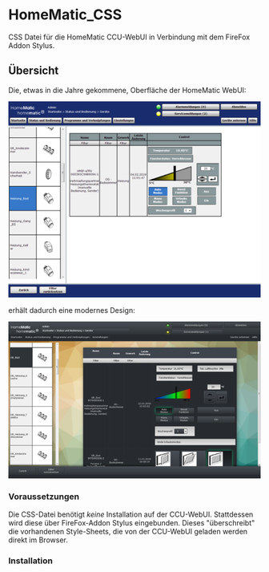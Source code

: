 # HomeMatic_CSS
CSS Datei für die HomeMatic CCU-WebUI in Verbindung mit dem FireFox Addon Stylus.

## Übersicht

Die, etwas in die Jahre gekommene, Oberfläche der HomeMatic WebUI:

![WebUI Original](/images/WebUI_Original_sm.png)

erhält dadurch eine modernes Design:

![WebUI Neu](/images/WebUI_Neues_Design_1_sm.png)

### Voraussetzungen
Die CSS-Datei benötigt  _keine_ Installation auf der CCU-WebUI.
Stattdessen wird diese über FireFox-Addon Stylus eingebunden.
Dieses "überschreibt" die vorhandenen Style-Sheets, die von der CCU-WebUI geladen werden direkt im Browser.

### Installation


<!--stackedit_data:
eyJoaXN0b3J5IjpbMTkwNzA3MzBdfQ==
-->